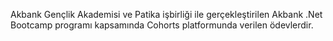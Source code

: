 Akbank Gençlik Akademisi ve Patika işbirliği ile gerçekleştirilen Akbank .Net Bootcamp programı kapsamında Cohorts platformunda verilen ödevlerdir.
